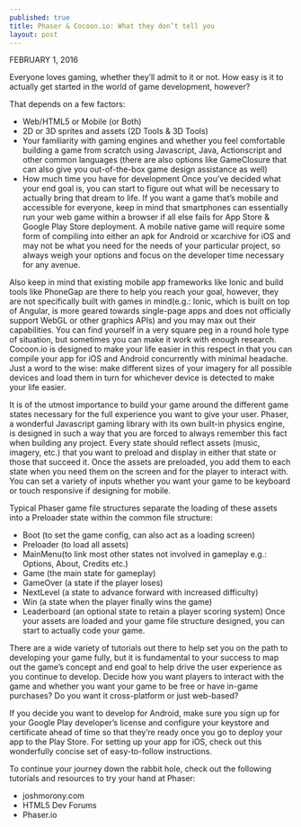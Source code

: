 ```yaml
---
published: true
title: Phaser & Cocoon.io: What they don’t tell you
layout: post
---
```

FEBRUARY 1, 2016

Everyone loves gaming, whether they’ll admit to it or not. How easy is it to actually get started in the world of game development, however?

That depends on a few factors:

* Web/HTML5 or Mobile (or Both)
* 2D or 3D sprites and assets (2D Tools & 3D Tools)
* Your familiarity with gaming engines and whether you feel comfortable building a game from scratch using Javascript, Java, Actionscript and other common languages (there are also options like GameClosure that can also give you out-of-the-box game design assistance as well)
* How much time you have for development
Once you’ve decided what your end goal is, you can start to figure out what will be necessary to actually bring that dream to life. If you want a game that’s mobile and accessible for everyone, keep in mind that smartphones can essentially run your web game within a browser if all else fails for App Store & Google Play Store deployment. A mobile native game will require some form of compiling into either an apk for Android or xcarchive for iOS and may not be what you need for the needs of your particular project, so always weigh your options and focus on the developer time necessary for any avenue.

Also keep in mind that existing mobile app frameworks like Ionic and build tools like PhoneGap are there to help you reach your goal, however, they are not specifically built with games in mind(e.g.: Ionic, which is built on top of Angular, is more geared towards single-page apps and does not officially support WebGL or other graphics APIs) and you may max out their capabilities. You can find yourself in a very square peg in a round hole type of situation, but sometimes you can make it work with enough research. Cocoon.io is designed to make your life easier in this respect in that you can compile your app for iOS and Android concurrently with minimal headache. Just a word to the wise: make different sizes of your imagery for all possible devices and load them in turn for whichever device is detected to make your life easier.

It is of the utmost importance to build your game around the different game states necessary for the full experience you want to give your user. Phaser, a wonderful Javascript gaming library with its own built-in physics engine, is designed in such a way that you are forced to always remember this fact when building any project. Every state should reflect assets (music, imagery, etc.) that you want to preload and display in either that state or those that succeed it. Once the assets are preloaded, you add them to each state when you need them on the screen and for the player to interact with. You can set a variety of inputs whether you want your game to be keyboard or touch responsive if designing for mobile.

Typical Phaser game file structures separate the loading of these assets into a Preloader state within the common file structure:

* Boot  (to set the game config, can also act as a loading screen)
* Preloader (to load all assets)
* MainMenu(to link most other states not involved in gameplay e.g.: Options, About, Credits etc.)
* Game (the main state for gameplay)
* GameOver (a state if the player loses)
* NextLevel (a state to advance forward with increased difficulty)
* Win (a state when the player finally wins the game)
* Leaderboard (an optional state to retain a player scoring system)
Once your assets are loaded and your game file structure designed, you can start to actually code your game.

There are a wide variety of tutorials out there to help set you on the path to developing your game fully, but it is fundamental to your success to map out the game’s concept and end goal to help drive the user experience as you continue to develop. Decide how you want players to interact with the game and whether you want your game to be free or have in-game purchases? Do you want it cross-platform or just web-based?

If you decide you want to develop for Android, make sure you sign up for your Google Play developer’s license and configure your keystore and certificate ahead of time so that they’re ready once you go to deploy your app to the Play Store. For setting up your app for iOS, check out this wonderfully concise set of easy-to-follow instructions.

To continue your journey down the rabbit hole, check out the following tutorials and resources to try your hand at Phaser:

* joshmorony.com
* HTML5 Dev Forums
* Phaser.io

